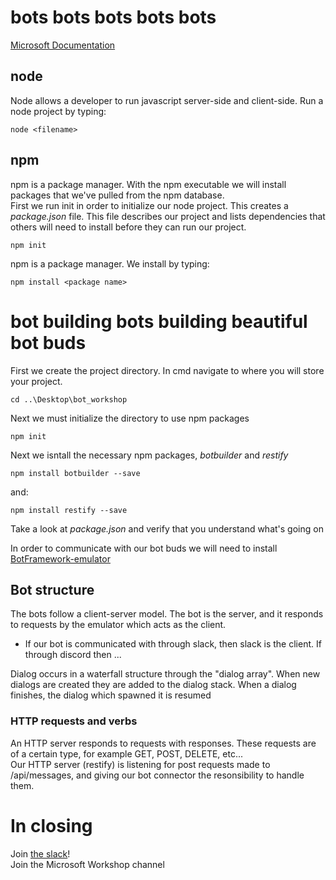 # bots bots bots bots bots
[Microsoft Documentation](https://docs.microsoft.com/en-us/bot-framework/nodejs/bot-builder-nodejs-quickstart)
## node
Node allows a developer to run javascript server-side and client-side.
Run a node project by typing:
```
node <filename>
```
## npm
npm is a package manager. With the npm executable we will install packages that we've pulled from the npm database.  
First we run init in order to initialize our node project. This creates a *package.json* file. This file describes our project and lists dependencies that others will need to install before they can run our project.
```
npm init
```
npm is a package manager. We install by typing: 
```
npm install <package name>
```



# bot building bots building beautiful bot buds
First we create the project directory. In cmd navigate to where you will store your project.  
```
cd ..\Desktop\bot_workshop
```
Next we must initialize the directory to use npm packages
```
npm init
```
Next we isntall the necessary npm packages, *botbuilder* and *restify*
```
npm install botbuilder --save
```
and:
```
npm install restify --save
```
Take a look at *package.json* and verify that you understand what's going on

In order to communicate with our bot buds we will need to install [BotFramework-emulator](https://github.com/Microsoft/BotFramework-Emulator/releases)

## Bot structure
The bots follow a client-server model. The bot is the server, and it responds to requests by the emulator which acts as the client.  
* If our bot is communicated with through slack, then slack is the client. If through discord then ...  

Dialog occurs in a waterfall structure through the "dialog array".  When new dialogs are created they are added to the dialog stack. When a dialog finishes, the dialog which spawned it is resumed

### HTTP requests and verbs
An HTTP server responds to requests with responses. These requests are of a certain type, for example GET, POST, DELETE, etc...  
Our HTTP server (restify) is listening for post requests made to /api/messages, and giving our bot connector the resonsibility to handle them.  

# In closing
Join [the slack](https://ttucs.slack.com)!  
Join the Microsoft Workshop channel